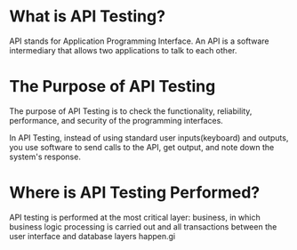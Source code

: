 # What is API Testing?

API stands for Application Programming Interface. An API is a software intermediary that allows two applications to talk
to each other.

# The Purpose of API Testing

The purpose of API Testing is to check the functionality, reliability, performance, and security of the programming interfaces.

In API Testing, instead of using standard user inputs(keyboard) and outputs, you use software to send calls to the API, get output, and note down the system's response.

# Where is API Testing Performed?

API testing is performed at the most critical layer: business, in which business logic processing is carried out and all transactions between the user interface and database layers happen.gi
